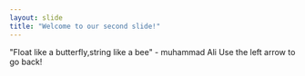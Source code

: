 ```yaml
---
layout: slide
title: "Welcome to our second slide!"
---
```

"Float like a butterfly,string like a bee" - muhammad Ali
Use the left arrow to go back!
